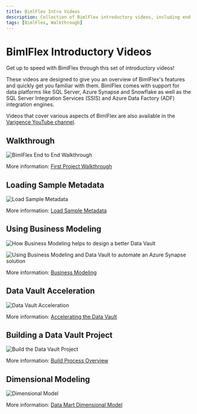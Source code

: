```yaml
---
title: BimlFlex Intro Videos
description: Collection of BimlFlex introductory videos, including end to end walkthrough, loading sample metadata, data vault acceleration, and building a data vault project and dimensional models
tags: [BimlFlex, Walkthrough]
---
```

# BimlFlex Introductory Videos

Get up to speed with BimlFlex through this set of introductory videos!

These videos are designed to give you an overview of BimlFlex's features and quickly get you familiar with them. BimlFlex comes with support for data platforms like SQL Server, Azure Synapse and Snowflake as well as the SQL Server Integration Services (SSIS) and Azure Data Factory (ADF) integration engines.

Videos that cover various aspects of BimlFlex are also available in the [Varigence YouTube channel](https://www.youtube.com/user/varigence).

## Walkthrough

![BimlFlex End to End Walkthrough](https://www.youtube.com/watch?v=6BgkXqjDtvY?rel=0&autoplay=0 "BimlFlex End to End Walkthrough")

More information: [First Project Walkthrough](bimlflex-getting-started-first-project-walkthrough)

## Loading Sample Metadata

![Load Sample Metadata](https://www.youtube.com/watch?v=2rL853XpST4?rel=0&autoplay=0 "Load Sample Metadata")

More information: [Load Sample Metadata](bimlflex-sample-metadata)

## Using Business Modeling

![How Business Modeling helps to design a better Data Vault](https://www.youtube.com/watch?v=tNbPGnFr8AI)

![Using Business Modeling and Data Vault to automate an Azure Synapse solution](https://www.youtube.com/watch?v=EeDTDV__cBM)

More information: [Business Modeling](bimlflex-business-modeling)

## Data Vault Acceleration

![Data Vault Acceleration](https://www.youtube.com/watch?v=w1UTANpF_ug?rel=0&autoplay=0 "Data Vault Acceleration")

More information: [Accelerating the Data Vault](bimlflex-data-vault-accelerator)

## Building a Data Vault Project

![Build the Data Vault Project](https://www.youtube.com/watch?v=qYu8pwqgAm0?rel=0&autoplay=0 "Build the Data Vault Project")

More information: [Build Process Overview](bimlflex-build-solution-overview)

## Dimensional Modeling

![Dimensional Model](https://www.youtube.com/watch?v=UKq-libt3xg?rel=0&autoplay=0 "Dimensional Model")

More information: [Data Mart Dimensional Model](bimlflex-data-delivery-index)
